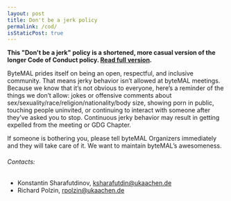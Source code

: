 ```yaml
---
layout: post
title: Don't be a jerk policy
permalink: /cod/
isStaticPost: true
---
```


__This "Don't be a jerk" policy is a shortened, more casual version of the longer Code of Conduct policy. [Read full version](http://meta.wikimedia.org/wiki/Don%27t_be_a_dick).__


ByteMAL prides itself on being an open, respectful, and inclusive community. That means jerky behavior isn’t allowed at byteMAL meetings. Because we know that it’s not obvious to everyone, here’s a reminder of the things we don’t allow: jokes or offensive comments about sex/sexuality/race/religion/nationality/body size, showing porn in public, touching people uninvited, or continuing to interact with someone after they’ve asked you to stop. Continuous jerky behavior may result in getting expelled from the meeting or GDG Chapter.

If someone is bothering you, please tell byteMAL Organizers immediately and they will take care of it. We want to maintain byteMAL’s awesomeness.


###### Contacts:

- Konstantin Sharafutdinov, [ksharafutdin@ukaachen.de ](mailto:ksharafutdin@ukaachen.de)
- Richard Polzin, [rpolzin@ukaachen.de ](mailto:rpolzin@ukaachen.de)

<img class="img-responsive feature-image" src="{{ site.baseurl }}/img/posts/cod.jpg" style="display:none">